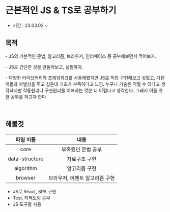 # 근본적인 JS & TS로 공부하기

- 기간 : 23.03.02 ~

## 목적

\- JS의 기본적인 문법, 알고리즘, 브라우저, 인터페이스 등 공부해보면서 적어보자.

\- JS로 간단한 것을 만들어보고, 실험하자.

\- 다양한 라이브러리와 프레임워크를 사용해봤지만 JS로 직접 구현해보고 싶었고, 다른 이들과 차별성을 두고 싶은데 기초가 부족하다고 느낌.
누구나 기술은 익힐 수 있다고 생각하지만 작동원리나 구현원리를 이해하는 것은 더 어렵다고 생각한다. 그래서 이를 위한 공부를 하고자 한다.

<br>

## 해볼것

|   파일 이름    |              내용              |
| :------------: | :----------------------------: |
|      core      |       부족했던 문법 공부       |
| data-structure |         자료구조 구현          |
|   algorithm    |         알고리즘 구현          |
|    browser     | 브라우저, 이벤트 알고리즘 구현 |

- JS로 React, SPA 구현
- Test, 리팩토링 공부
- JS 도구들 사용

<br>
